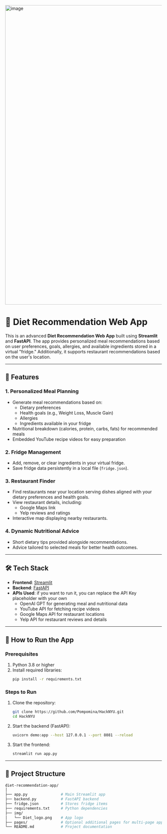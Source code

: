 <img width="964" alt="image" src="https://github.com/user-attachments/assets/a1650919-8ead-46fb-9dcc-0b13fdd5fe59" />

# 🥗 Diet Recommendation Web App

This is an advanced **Diet Recommendation Web App** built using **Streamlit** and **FastAPI**. The app provides personalized meal recommendations based on user preferences, goals, allergies, and available ingredients stored in a virtual "fridge." Additionally, it supports restaurant recommendations based on the user's location.

---

## 🌟 Features

### 1. **Personalized Meal Planning**
- Generate meal recommendations based on:
  - Dietary preferences
  - Health goals (e.g., Weight Loss, Muscle Gain)
  - Allergies
  - Ingredients available in your fridge
- Nutritional breakdown (calories, protein, carbs, fats) for recommended meals
- Embedded YouTube recipe videos for easy preparation

### 2. **Fridge Management**
- Add, remove, or clear ingredients in your virtual fridge.
- Save fridge data persistently in a local file (`fridge.json`).

### 3. **Restaurant Finder**
- Find restaurants near your location serving dishes aligned with your dietary preferences and health goals.
- View restaurant details, including:
  - Google Maps link
  - Yelp reviews and ratings
- Interactive map displaying nearby restaurants.

### 4. **Dynamic Nutritional Advice**
- Short dietary tips provided alongside recommendations.
- Advice tailored to selected meals for better health outcomes.

---

## 🛠️ Tech Stack

- **Frontend**: [Streamlit](https://streamlit.io/)
- **Backend**: [FastAPI](https://fastapi.tiangolo.com/)
- **APIs Used**: if you want to run it, you can replace the API Key placeholder with your own
  - OpenAI GPT for generating meal and nutritional data
  - YouTube API for fetching recipe videos
  - Google Maps API for restaurant locations
  - Yelp API for restaurant reviews and details

---

## 🚀 How to Run the App

### Prerequisites
1. Python 3.8 or higher
2. Install required libraries:
   ```bash
   pip install -r requirements.txt

### Steps to Run
1. Clone the repository:
   ```bash
   git clone https://github.com/Pompomina/HackNYU.git
   cd HackNYU

2. Start the backend (FastAPI):
   ```bash
   uvicorn demo:app --host 127.0.0.1 --port 8081 --reload

3. Start the frontend:
   ```bash
   streamlit run app.py

---

## 📝 Project Structure
```bash
diet-recommendation-app/
│
├── app.py               # Main Streamlit app
├── backend.py           # FastAPI backend
├── fridge.json          # Stores fridge items
├── requirements.txt     # Python dependencies
├── img/
│   └── Diet_logo.png    # App logo
├── pages/               # Optional additional pages for multi-page apps
└── README.md            # Project documentation



